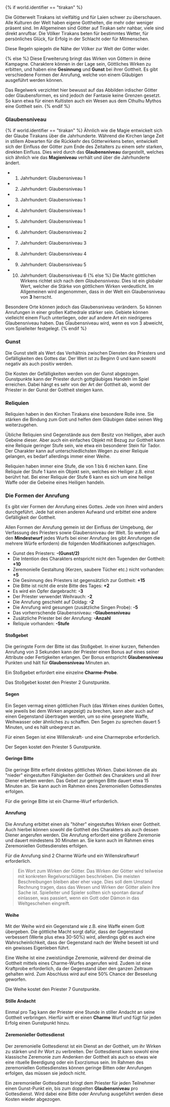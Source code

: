{% if world.identifier == "tirakan" %}

Die Götterwelt Tirakans ist vielfältig und für Laien schwer zu überschauen. Alle Kulturen der Welt haben eigene Gottheiten, die mehr oder weniger präsent sind. Im Allgemeinen sind Götter auf Tirakan sehr nahbar, viele sind direkt anrufbar. Die Völker Tirakans beten für bestimmtes Wetter, für persönliches Glück, für Erfolg in der Schlacht oder für Mitmenschen.

Diese Regeln spiegeln die Nähe der Völker zur Welt der Götter wider.

{% else %}
Diese Erweiterung bringt das Wirken von Göttern in deine Kampagne. Charaktere können in der Lage sein, Göttliches Wirken zu erbitten, und haben eine **Gesinnung** und **Gunst** bei ihrer Gottheit. Es gibt verschiedene Formen der Anrufung, welche von einem Gläubigen ausgeführt werden können.

Das Regelwerk verzichtet hier bewusst auf das Abbilden irdischer Götter oder Glaubensformen, es sind jedoch der Fantasie keine Grenzen gesetzt. So kann etwa für einen Kultisten auch ein Wesen aus dem Cthulhu Mythos eine Gottheit sein.
{% endif %}

### Glaubensniveau

{% if world.identifier == "tirakan" %}
Ähnlich wie die Magie entwickelt sich der Glaube Tirakans über die Jahrhunderte. Während die Kirchen lange Zeit in stillem Abwarten für die Rückkehr des Götterwirkens beten, entwickelt sich der Einfluss der Götter zum Ende des Zeitalters zu einem sehr starken, direkten Einfluss. Dies wird durch das **Glaubensniveau** dargestellt, welches sich ähnlich wie das **Magieniveau** verhält und über die Jahrhunderte ändert.

* 1. Jahrhundert: Glaubensniveau 1
* 2. Jahrhundert: Glaubensniveau 1
* 3. Jahrhundert: Glaubensniveau 1
* 4. Jahrhundert: Glaubensniveau 1
* 5. Jahrhundert: Glaubensniveau 1
* 6. Jahrhundert: Glaubensniveau 2
* 7. Jahrhundert: Glaubensniveau 3
* 8. Jahrhundert: Glaubensniveau 4
* 9. Jahrhundert: Glaubensniveau 5
* 10. Jahrhundert: Glaubensniveau 6
{% else %}
Die Macht göttlichen Wirkens richtet sich nach dem *Glaubensniveau*. Dies ist ein globaler Wert, welcher die Stärke von göttlichem Wirken verdeutlicht. Im Allgemeinen wird angenommen, dass in der Welt ein Glaubensniveau von **3** herrscht.

Besondere Orte können jedoch das Glaubensniveau verändern. So können Anrufungen in einer großen Kathedrale stärker sein. Gebiete können vielleicht einem Fluch unterliegen, oder auf andere Art ein niedrigeres Glaubensniveau haben. Das Glaubensniveau wird, wenn es von 3 abweicht, vom Spielleiter festgelegt.
{% endif %}

### Gunst

Die Gunst stellt als Wert das Verhältnis zwischen Diensten des Priesters und Gefälligkeiten des Gottes dar. Der Wert ist zu Beginn 0 und kann sowohl negativ als auch positiv werden.

Die Kosten der Gefälligkeiten werden von der Gunst abgezogen. Gunstpunkte kann der Priester durch gottgläubiges Handeln im Spiel erreichen. Dabei hängt es sehr von der Art der Gottheit ab, womit der Priester in der Gunst der Gottheit steigen kann.

### Reliquien

Reliquien haben in den Kirchen Tirakans eine besondere Rolle inne. Sie stärken die Bindung zum Gott und helfen dem Gläubigen dabei seinen Weg weiterzugehen.

Übliche Reliquien sind Gegenstände aus dem Besitz von Heiligen, aber auch Gebeine dieser. Aber auch ein einfaches Objekt mit Bezug zur Gottheit kann eine Reliquie geringer Stufe sein, wie etwa ein besonderer Stein für Tador. Der Charakter kann auf unterschiedlichsten Wegen zu einer Reliquie gelangen, es bedarf allerdings immer einer Weihe.

Reliquien haben immer eine Stufe, die von 1 bis 6 reichen kann. Eine Reliquie der Stufe 1 kann ein Objekt sein, welches ein Heiliger z.B. einst berührt hat. Bei einer Reliquie der Stufe 6 kann es sich um eine heilige Waffe oder die Gebeine eines Heiligen handeln.

### Die Formen der Anrufung

Es gibt vier Formen der Anrufung eines Gottes. Jede von ihnen wird anders durchgeführt. Jede hat einen anderen Aufwand und erbittet eine andere Gefälligkeit der Gottheit.

Allen Formen der Anrufung gemein ist der Einfluss der Umgebung, der Verfassung des Priesters sowie Glaubensniveau der Welt. So werden auf den **Mindestwurf** jedes Wurfs bei einer Anrufung (es gibt Anrufungen die mehrere Würfe erfordern) die folgenden Modifikationen aufgeschlagen.

* Gunst des Priesters: **-(Gunst/2)**
* Die Intention des Charakters entspricht nicht den Tugenden der Gottheit: **+10**
* Zeremonielle Gestaltung (Kerzen, saubere Tücher etc.) nicht vorhanden: **+5**
* Die Gesinnung des Priesters ist gegensätzlich zur Gottheit: **+15**
* Die Bitte ist nicht die erste Bitte des Tages: **+2**
* Es wird ein Opfer dargebracht: **-3**
* Der Priester verwendet Weihrauch: **-2**
* Die Anrufung geschieht auf Doldag: **-2**
* Die Anrufung wird gesungen (zusätzliche Singen Probe): **-5**
* Das vorherrschende Glaubensniveau: **-Glaubensniveau**
* Zusätzliche Priester bei der Anrufung: **-Anzahl**
* Reliquie vorhanden: **-Stufe**

#### Stoßgebet

Die geringste Form der Bitte ist das Stoßgebet. In einer kurzen, flehenden Anrufung von 3 Sekunden kann der Priester einen Bonus auf eines seiner Attribute oder Fertigkeiten erlangen. Der Bonus entspricht **Glaubensniveau** Punkten und hält für **Glaubensniveau** Minuten an.

Ein Stoßgebet erfordert eine einzelne **Charme-Probe**.

Das Stoßgebet kostet den Priester 2 Gunstpunkte.

#### Segen

Ein Segen vermag einen göttlichen Fluch (das Wirken eines dunklen Gottes, wie jeweils bei dem Wirken angezeigt) zu brechen, kann aber auch auf einen Gegenstand übertragen werden, um so eine gesegnete Waffe, Weihwasser oder ähnliches zu schaffen. Den Segen zu sprechen dauert 5 Minuten, und es hält unbegrenzt an.

Für einen Segen ist eine Willenskraft- und eine Charmeprobe erforderlich.

Der Segen kostet den Priester 5 Gunstpunkte.

#### Geringe Bitte

Die geringe Bitte erfleht direktes göttliches Wirken. Dabei können die als "nieder" eingestuften Fähigkeiten der Gottheit des Charakters und all ihrer Diener erbeten werden. Das Gebet zur geringen Bitte dauert etwa 15 Minuten an. Sie kann auch im Rahmen eines Zeremoniellen Gottesdienstes erfolgen.

Für die geringe Bitte ist ein Charme-Wurf erforderlich.

#### Anrufung

Die Anrufung erbittet einen als "höher" eingestuftes Wirken einer Gottheit. Auch hierbei können sowohl die Gottheit des Charakters als auch dessen Diener angerufen werden. Die Anrufung erfordert eine größere Zeremonie und dauert mindestens 30 Minuten an. Sie kann auch im Rahmen eines Zeremoniellen Gottesdienstes erfolgen.

Für die Anrufung sind 2 Charme Würfe und ein Willenskraftwurf erforderlich.

> Ein Wort zum Wirken der Götter. Das Wirken der Götter wird teilweise mit konkreten Regelvorschlägen beschrieben. Die meisten Beschreibungen bleiben aber eher vage. Dies soll dem Umstand Rechnung tragen, dass das Wesen und Wirken der Götter allein ihre Sache ist. Spielleiter und Spieler sollten sich spontan darauf einlassen, was passiert, wenn ein Gott oder Dämon in das Weltgeschehen eingreift.

#### Weihe

Mit der Weihe wird ein Gegenstand wie z.B. eine Waffe einem Gott übergeben. Die göttliche Macht sorgt dafür, dass der Gegenstand verbessert (Werte plus etwa 30-50%) wird, allerdings gibt es auch eine Wahrscheinlichkeit, dass der Gegenstand nach der Weihe beseelt ist und ein gewisses Eigenleben führt.

Eine Weihe ist eine zweistündige Zeremonie, während der dreimal die Gottheit mittels eines Charme-Wurfes angerufen wird. Zudem ist eine Kraftprobe erforderlich, da der Gegenstand über den ganzen Zeitraum gehalten wird. Zum Abschluss wird auf eine 50% Chance der Beseelung geworfen.

Die Weihe kostet den Priester 7 Gunstpunkte.

#### Stille Andacht

Einmal pro Tag kann der Priester eine Stunde in stiller Andacht an seine Gottheit verbringen. Hierfür wirft er einen **Charme** Wurf und fügt für jeden Erfolg einen Gunstpunkt hinzu.

#### Zeremonieller Gottesdienst

Der zeremonielle Gottesdienst ist ein Dienst an der Gottheit, um ihr Wirken zu stärken und ihr Wort zu verbreiten. Der Gottesdienst kann sowohl eine klassische Zeremonie zum Andenken der Gottheit als auch so etwas wie eine rituelle Beerdigung oder ein Exorzismus sein. Im Rahmen des zeremoniellen Gottesdienstes können geringe Bitten oder Anrufungen erfolgen, das müssen sie jedoch nicht.

Ein zeremonieller Gottesdienst bringt dem Priester für jeden Teilnehmer einen Gunst-Punkt ein, bis zum doppelten **Glaubensniveau** pro Gottesdienst. Wird dabei eine Bitte oder Anrufung ausgeführt werden diese Kosten wieder abgezogen.
